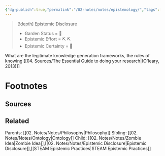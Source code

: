 ```yaml
---
{"dg-publish":true,"permalink":"/02-notes/notes/epistemology/","tags":["Note"],"created":"2024-07-03T10:44:53.872-03:00","updated":"2024-07-03T10:54:20.882-03:00"}
---
```


>[!depth] Epistemic Disclosure
>- Garden Status =  🌿
>- Epistemic Effort =  ⛏️ ⛏️
>- Epistemic Certainty =  🥽

What are the legitimate knowledge generation frameworks, the rules of knowing [[04. Sources/The Essential Guide to doing your research\|(O'leary, 2013)]]





# Footnotes

## Sources

## Related
Parents: [[02. Notes/Notes/Philosophy\|Philosophy]]
Sibling: [[02. Notes/Notes/Ontology\|Ontology]]
Child: [[02. Notes/Notes/Zombie Idea\|Zombie Idea]],[[02. Notes/Notes/Epistemic Disclosure\|Epistemic Disclosure]],[[STEAM Epistemic Practices\|STEAM Epistemic Practices]]